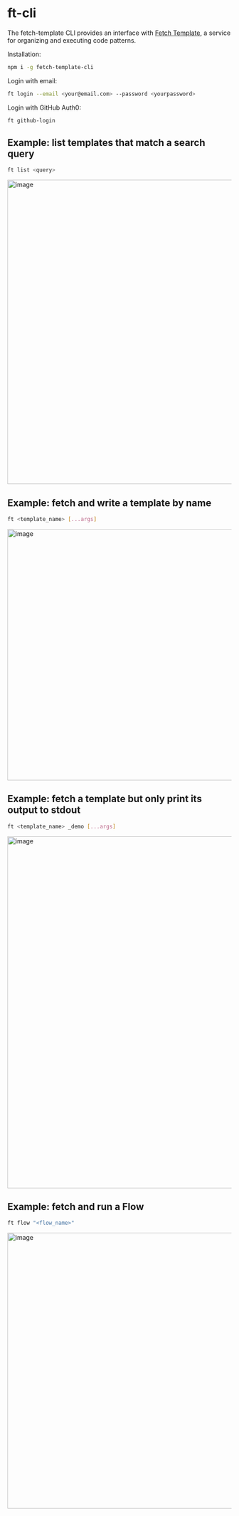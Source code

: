 # ft-cli


The fetch-template CLI provides an interface with [Fetch Template](https://www.fetch-template.com), a service for organizing and executing code patterns.

Installation: 
```sh
npm i -g fetch-template-cli
```

Login with email:
```sh
ft login --email <your@email.com> --password <yourpassword>
```

Login with GitHub Auth0:
```sh
ft github-login
```

## Example: list templates that match a search query
```sh
ft list <query>
```
<img width="684" alt="image" src="https://user-images.githubusercontent.com/26925206/159493027-612c6541-bfb7-42cd-8410-5feeb37dc8c5.png">

## Example: fetch and write a template by name
```sh
ft <template_name> [...args]
```
<img width="565" alt="image" src="https://user-images.githubusercontent.com/26925206/159492902-59a82b30-5524-4ddb-aa6b-8d2e8574d2ea.png">

## Example: fetch a template but only print its output to stdout
```sh
ft <template_name> _demo [...args]
```
<img width="791" alt="image" src="https://user-images.githubusercontent.com/26925206/159493344-d1067a42-1365-496c-ab3f-1c7fdbb7b3bf.png">

## Example: fetch and run a Flow
```sh
ft flow "<flow_name>"
```
<img width="620" alt="image" src="https://user-images.githubusercontent.com/26925206/159016380-d251e287-5716-4c6e-921b-202065132da9.png">
